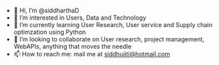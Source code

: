 - 👋 Hi, I’m @siddharthaD
- 👀 I’m interested in Users, Data and Technology
- 🌱 I’m currently learning User Research, User service and Supply chain optimzation using Python
- 💞️ I’m looking to collaborate on User research, project management, WebAPIs, anything that moves the needle
- 📫 How to reach me: mail me at siddhuiiti@hotmail.com

<!---
siddharthaD/siddharthaD is a ✨ special ✨ repository because its `README.md` (this file) appears on your GitHub profile.
You can click the Preview link to take a look at your changes.
--->
